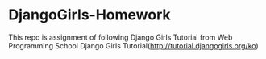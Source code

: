 # DjangoGirls-Homework
This repo is assignment of following Django Girls Tutorial from Web Programming School
Django Girls Tutorial(http://tutorial.djangogirls.org/ko)
